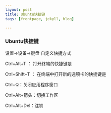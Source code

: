 ```yaml
---
layout: post
title: Ubuntu快捷键
tags: [frontpage, jekyll, blog]

---
```


### Ubuntu快捷键

设置->设备->键盘  自定义快捷方式

Ctrl+Alt+T ： 打开终端的快捷键是

Ctrl+Shift+T ： 在终端中打开新的选项卡的快捷键是

Ctrl+Q：关闭应用程序窗口

Ctrl+Alt+箭头：切换工作区

Ctrl+Alt+Del：注销